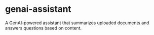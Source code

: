 # genai-assistant
A GenAI-powered assistant that summarizes uploaded documents and answers questions based on content.
